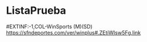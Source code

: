 # ListaPrueba

#EXTINF:-1,COL-WinSports (M)(SD)
https://sfndeportes.com/ver/winplus#.ZEtiWIsw5Fg.link
